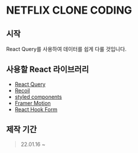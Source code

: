 # NETFLIX CLONE CODING

## 시작

React Query를 사용하여 데이터를 쉽게 다룰 것입니다.

## 사용할 React 라이브러리

- [React Query](https://react-query.tanstack.com/)
- [Recoil](https://recoiljs.org/ko/)
- [styled components](https://styled-components.com/)
- [Framer Motion](https://www.framer.com/motion/)
- [React Hook Form](https://react-hook-form.com/)

## 제작 기간

> 22.01.16 ~
